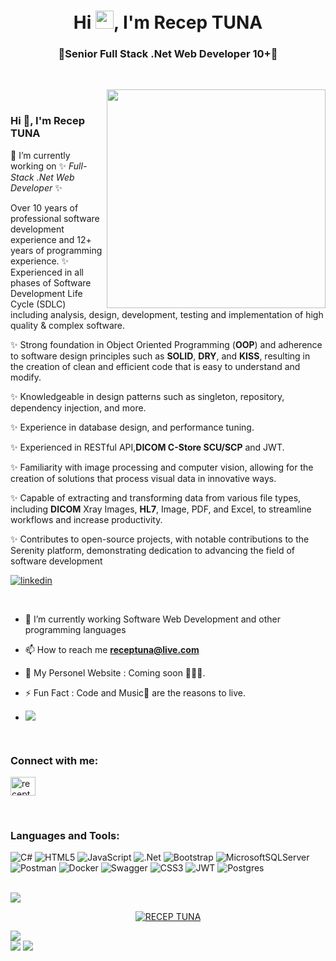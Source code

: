 <h1 align="center">Hi <img src="https://media.giphy.com/media/hvRJCLFzcasrR4ia7z/giphy.gif" width="29px">, I'm Recep TUNA</h1>
<h3 align="center">🌟Senior Full Stack .Net Web Developer 10+🌟</h3>

<br>

<p><img align="right" style="height:350px;" src="![reco](https://github.com/receptuna/receptuna/assets/2880274/45f6ff0c-4405-4979-8c4d-e96791bbd6ae)" alt="" /></p>

<br>


### Hi 👋, I'm Recep TUNA

🔭 I’m currently working on  ✨ _Full-Stack .Net Web Developer_ ✨

 Over 10 years of professional software development experience and 12+ years
of programming experience.
✨ Experienced in all phases of Software Development Life Cycle (SDLC)
including analysis, design, development, testing and implementation of high
quality & complex software.

✨ Strong foundation in Object Oriented Programming (**OOP**) and adherence to
software design principles such as **SOLID**, **DRY**, and **KISS**, resulting in the
creation of clean and efficient code that is easy to understand and modify.

✨ Knowledgeable in design patterns such as singleton, repository, dependency
injection, and more.

✨ Experience in database design, and performance tuning.

✨ Experienced in RESTful API,**DICOM C-Store SCU/SCP** and JWT.

✨ Familiarity with image processing and computer vision, allowing for the
creation of solutions that process visual data in innovative ways.

✨ Capable of extracting and transforming data from various file types, including **DICOM** Xray Images, **HL7**,
Image, PDF, and Excel, to streamline workflows and increase productivity.

✨ Contributes to open-source projects, with notable contributions to the Serenity
platform, demonstrating dedication to advancing the field of software
development

[![linkedin](https://img.shields.io/badge/Linkedin-000000?style=for-the-badge&logo=Linkedin&logoColor=white)](https://www.linkedin.com/in/receptuna81/)

<br>

- 🌱 I’m currently working Software Web Development and other programming languages

- 📫 How to reach me **receptuna@live.com**
  
- 🚀 My Personel Website : Coming soon 👩🏻‍💻.

- ⚡ Fun Fact : Code and Music🎵 are the reasons to live.

- [![](https://visitcount.itsvg.in/api?id=receptuna&icon=0&color=12)](https://visitcount.itsvg.in)
 
<br>

<h3 align="left">Connect with me:</h3>

<p align="left">
  <a href="https://www.linkedin.com/in/receptuna81/" target="blank"><img align="center"
      src="https://raw.githubusercontent.com/rahuldkjain/github-profile-readme-generator/master/src/images/icons/Social/linked-in-alt.svg"
      alt="receptuna" height="30" width="40" /></a>
</p>

<br>

<!-- Languages and Tools -->
<h3 align="left">Languages and Tools:</h3>
<p align="left" witdh="320" height="320">
  <img src="https://img.shields.io/badge/c%23-%23239120.svg?style=for-the-badge&amp;logo=c-sharp&amp;logoColor=white" alt="C#"> 
  <img src="https://img.shields.io/badge/html5-%23E34F26.svg?style=for-the-badge&amp;logo=html5&amp;logoColor=white" alt="HTML5"> 
  <img src="https://img.shields.io/badge/javascript-%23323330.svg?style=for-the-badge&amp;logo=javascript&amp;logoColor=%23F7DF1E" alt="JavaScript"> 
  <img src="https://img.shields.io/badge/.NET-5C2D91?style=for-the-badge&amp;logo=.net&amp;logoColor=white" alt=".Net"> 
  <img src="https://img.shields.io/badge/bootstrap-%23563D7C.svg?style=for-the-badge&amp;logo=bootstrap&amp;logoColor=white" alt="Bootstrap"> 
  <img src="https://img.shields.io/badge/Microsoft%20SQL%20Sever-CC2927?style=for-the-badge&amp;logo=microsoft%20sql%20server&amp;logoColor=white" alt="MicrosoftSQLServer"> 
  <img src="https://img.shields.io/badge/Postman-FF6C37?style=for-the-badge&amp;logo=postman&amp;logoColor=white" alt="Postman"> 
  <img src="https://img.shields.io/badge/docker-%230db7ed.svg?style=for-the-badge&amp;logo=docker&amp;logoColor=white" alt="Docker"> 
  <img src="https://img.shields.io/badge/-Swagger-%23Clojure?style=for-the-badge&amp;logo=swagger&amp;logoColor=white" alt="Swagger"> 
  <img src="https://img.shields.io/badge/css3-%231572B6.svg?style=for-the-badge&amp;logo=css3&amp;logoColor=white" alt="CSS3">  
  <img src="https://img.shields.io/badge/JWT-black?style=for-the-badge&amp;logo=JSON%20web%20tokens" alt="JWT"> 
  <img src="https://img.shields.io/badge/postgres-%23316192.svg?style=for-the-badge&amp;logo=postgresql&amp;logoColor=white" alt="Postgres">
</p>

<br>

<img src="https://user-images.githubusercontent.com/73097560/115834477-dbab4500-a447-11eb-908a-139a6edaec5c.gif"> 

<p align="center"> 
  <a href="https://github.com/ryo-ma/github-profile-trophy"><img src="https://github-profile-trophy.vercel.app/?username=receptuna&&row=1&theme=radical" alt="RECEP TUNA" /></a>
</p>

<img src="https://user-images.githubusercontent.com/73097560/115834477-dbab4500-a447-11eb-908a-139a6edaec5c.gif"> 

<br>

<img src="https://user-images.githubusercontent.com/73097560/115834477-dbab4500-a447-11eb-908a-139a6edaec5c.gif"> 



<img src="https://user-images.githubusercontent.com/73097560/115834477-dbab4500-a447-11eb-908a-139a6edaec5c.gif"> 

<br>


